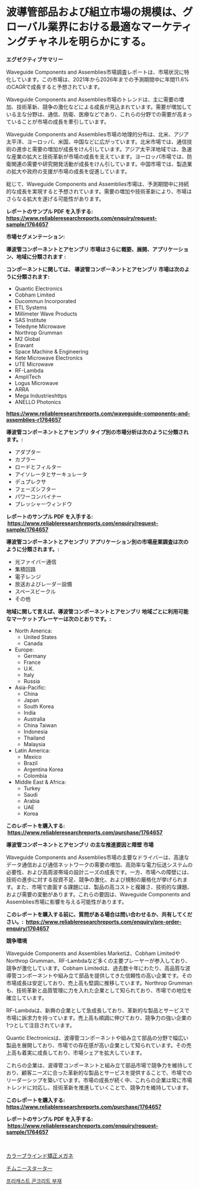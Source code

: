 <p><h1>波導管部品および組立市場の規模は、グローバル業界における最適なマーケティングチャネルを明らかにする。</h1></p><p><strong>エグゼクティブサマリー</strong></p>
<p><p>Waveguide Components and Assemblies市場調査レポートは、市場状況に特化しています。この市場は、2021年から2026年までの予測期間中に年間11.6%のCAGRで成長すると予想されています。</p><p>Waveguide Components and Assemblies市場のトレンドは、主に需要の増加、技術革新、競争の激化などによる成長が見込まれています。需要が増加している主な分野は、通信、防衛、医療などであり、これらの分野での需要が高まっていることが市場の成長を牽引しています。</p><p>Waveguide Components and Assemblies市場の地理的分布は、北米、アジア太平洋、ヨーロッパ、米国、中国などに広がっています。北米市場では、通信技術の進歩と需要の増加が成長をけん引しています。アジア太平洋地域では、急速な産業の拡大と技術革新が市場の成長を支えています。ヨーロッパ市場では、防衛関連の需要や研究開発活動が成長をけん引しています。中国市場では、製造業の拡大や政府の支援が市場の成長を促進しています。</p><p>総じて、Waveguide Components and Assemblies市場は、予測期間中に持続的な成長を実現すると予想されています。需要の増加や技術革新により、市場はさらなる拡大を遂げる可能性があります。</p></p>
<p><strong>レポートのサンプル PDF を入手する: <a href="https://www.reliableresearchreports.com/enquiry/request-sample/1764657">https://www.reliableresearchreports.com/enquiry/request-sample/1764657</a></strong></p>
<p><strong>市場セグメンテーション:</strong></p>
<p><strong> 導波管コンポーネントとアセンブリ 市場はさらに概要、展開、アプリケーション、地域に分類されます :</strong></p>
<p><strong>コンポーネントに関しては、 導波管コンポーネントとアセンブリ 市場は次のように分類されます: &nbsp;</strong></p>
<p><ul><li>Quantic Electronics</li><li>Cobham Limited</li><li>Ducommun Incorporated</li><li>ETL Systems</li><li>Millimeter Wave Products</li><li>SAS Institute</li><li>Teledyne Microwave</li><li>Northrop Grumman</li><li>M2 Global</li><li>Eravant</li><li>Space Machine & Engineering</li><li>Kete Microwave Electronics</li><li>UTE Microwave</li><li>RF-Lambda</li><li>AmpliTech</li><li>Logus Microwave</li><li>ARRA</li><li>Mega Industrieshttps</li><li>ANELLO Photonics</li></ul></p>
<p><strong><a href="https://www.reliableresearchreports.com/waveguide-components-and-assemblies-r1764657">https://www.reliableresearchreports.com/waveguide-components-and-assemblies-r1764657</a></strong></p>
<p><strong> 導波管コンポーネントとアセンブリ タイプ別の市場分析は次のように分類されます。:</strong></p>
<p><ul><li>アダプター</li><li>カプラー</li><li>ロードとフィルター</li><li>アイソレータとサーキュレータ</li><li>デュプレクサ</li><li>フェーズシフター</li><li>パワーコンバイナー</li><li>プレッシャーウィンドウ</li></ul></p>
<p><strong>レポートのサンプル PDF を入手する: &nbsp;<a href="https://www.reliableresearchreports.com/enquiry/request-sample/1764657">https://www.reliableresearchreports.com/enquiry/request-sample/1764657</a></strong></p>
<p><strong> 導波管コンポーネントとアセンブリ アプリケーション別の市場産業調査は次のように分類されます。:</strong></p>
<p><ul><li>光ファイバー通信</li><li>集積回路</li><li>電子レンジ</li><li>放送およびレーダー設備</li><li>スペースビークル</li><li>その他</li></ul></p>
<p><strong>地域に関して言えば、導波管コンポーネントとアセンブリ 地域ごとに利用可能なマーケットプレーヤーは次のとおりです。:</strong></p>
<p><ul>
    <li>
        North America:
        <ul>
            <li>United States</li>
            <li>Canada</li>
        </ul>
    </li>
    <li>
        Europe:
        <ul>
            <li>Germany</li>
            <li>France</li>
            <li>U.K.</li>
            <li>Italy</li>
            <li>Russia</li>
        </ul>
    </li>
    <li>
        Asia-Pacific:
        <ul>
            <li>China</li>
            <li>Japan</li>
            <li>South Korea</li>
            <li>India</li>
            <li>Australia</li>
            <li>China Taiwan</li>
            <li>Indonesia</li>
            <li>Thailand</li>
            <li>Malaysia</li>
        </ul>
    </li>
    <li>
        Latin America:
        <ul>
            <li>Mexico</li>
            <li>Brazil</li>
            <li>Argentina Korea</li>
            <li>Colombia</li>
        </ul>
    </li>
    <li>
        Middle East & Africa:
        <ul>
            <li>Turkey</li>
            <li>Saudi</li>
            <li>Arabia</li>
            <li>UAE</li>
            <li>Korea</li>
        </ul>
    </li>
    </ul></p>
<p><strong>このレポートを購入する: &nbsp;<a href="https://www.reliableresearchreports.com/purchase/1764657">https://www.reliableresearchreports.com/purchase/1764657</a></strong></p>
<p><strong>導波管コンポーネントとアセンブリ の主な推進要因と障壁 市場</strong></p>
<p><p>Waveguide Components and Assemblies市場の主要なドライバーは、高速なデータ通信および通信ネットワークの需要の増加、高効率な電力伝送システムの必要性、および高周波帯域の設計ニーズの成長です。一方、市場への障壁には、技術の進歩に対する投資不足、競争の激化、および規制の厳格化が挙げられます。また、市場で直面する課題には、製品の高コストと複雑さ、技術的な課題、および需要の変動があります。これらの要因は、Waveguide Components and Assemblies市場に影響を与える可能性があります。</p></p>
<p><strong>このレポートを購入する前に、質問がある場合は問い合わせるか、共有してください。:&nbsp; <a href="https://www.reliableresearchreports.com/enquiry/pre-order-enquiry/1764657">https://www.reliableresearchreports.com/enquiry/pre-order-enquiry/1764657</a></strong></p>
<p><strong>競争環境</strong></p>
<p><p>Waveguide Components and Assemblies Marketは、Cobham LimitedやNorthrop Grumman、RF-Lambdaなど多くの主要プレーヤーが参入しており、競争が激化しています。Cobham Limitedは、過去数十年にわたり、高品質な波導管コンポーネントや組み立て部品を提供してきた信頼性の高い企業です。その市場成長は安定しており、売上高も堅調に推移しています。Northrop Grummanも、技術革新と品質管理に力を入れた企業として知られており、市場での地位を確立しています。</p><p>RF-Lambdaは、新興の企業として急成長しており、革新的な製品とサービスで市場に訴求力を持っています。売上高も順調に伸びており、競争力の強い企業の1つとして注目されています。</p><p>Quantic Electronicsは、波導管コンポーネントや組み立て部品の分野で幅広い製品を展開しており、市場での存在感が高い企業として知られています。その売上高も着実に成長しており、市場シェアを拡大しています。</p><p>これらの企業は、波導管コンポーネントと組み立て部品市場で競争力を維持しており、顧客ニーズに合った革新的な製品とサービスを提供することで、市場でのリーダーシップを築いています。市場の成長が続く中、これらの企業は常に市場トレンドに対応し、技術革新を推進していくことで、競争力を維持しています。</p></p>
<p><strong>このレポートを購入する: &nbsp; <a href="https://www.reliableresearchreports.com/purchase/1764657">https://www.reliableresearchreports.com/purchase/1764657</a></strong></p>
<p><strong>レポートのサンプル PDF を入手する: &nbsp;<a href="https://www.reliableresearchreports.com/enquiry/request-sample/1764657">https://www.reliableresearchreports.com/enquiry/request-sample/1764657</a></strong><strong></strong></p>
<p>&nbsp;</p>
<p><p><a href="https://medium.com/@michaelerde565/%E8%89%B2%E8%A6%9A%E7%95%B0%E5%B8%B8%E8%A3%9C%E6%AD%A3%E3%83%A1%E3%82%AC%E3%83%8D%E3%81%AE%E5%B8%82%E5%A0%B4%E8%A6%8F%E6%A8%A1-%E5%B8%82%E5%A0%B4%E5%B1%95%E6%9C%9B%E3%81%8A%E3%82%88%E3%81%B3%E5%B8%82%E5%A0%B4%E4%BA%88%E6%B8%AC-2024%E5%B9%B4%E3%81%8B%E3%82%892031%E5%B9%B4-6b24adc3bb6b">カラーブラインド矯正メガネ</a></p><p><a href="https://medium.com/@jackieshlerin98056/%E3%83%81%E3%83%A0%E3%83%8B%E3%83%BC%E3%82%B9%E3%82%BF%E3%83%BC%E3%82%BF%E3%83%BC%E3%83%9E%E3%83%BC%E3%82%B1%E3%83%83%E3%83%88%E3%81%AE%E5%88%86%E6%9E%90-%E3%82%B0%E3%83%AD%E3%83%BC%E3%83%90%E3%83%AB%E7%94%A3%E6%A5%AD%E3%81%AE%E8%A6%8B%E9%80%9A%E3%81%97%E3%81%A8%E4%BA%88%E6%B8%AC-2024%E5%B9%B4%E3%81%8B%E3%82%892031%E5%B9%B4-d56bd0e61217">チムニースターター</a></p><p><a href="https://medium.com/@raisin7568/%ED%94%84%EB%A6%AC%EC%BA%90%EC%8A%A4%ED%8A%B8-%EC%BD%98%ED%81%AC%EB%A6%AC%ED%8A%B8-%EB%B6%80%ED%92%88-%EC%8B%9C%EC%9E%A5-2031%EB%85%84%EA%B9%8C%EC%A7%80%EC%9D%98-%ED%8A%B8%EB%A0%8C%EB%93%9C-%EC%98%88%EC%B8%A1-%EB%B0%8F-%EA%B2%BD%EC%9F%81-%EB%B6%84%EC%84%9D-6b34b62010e4">프리캐스트 콘크리트 부재</a></p></p>